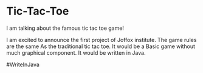 # Tic-Tac-Toe
I am talking about the famous tic tac toe game!

I am excited to announce the first project of
Joffox institute. The game rules are the same
As the traditional tic tac toe. It would be a
Basic game without much graphical component.
It would be written in Java.

#WriteInJava
